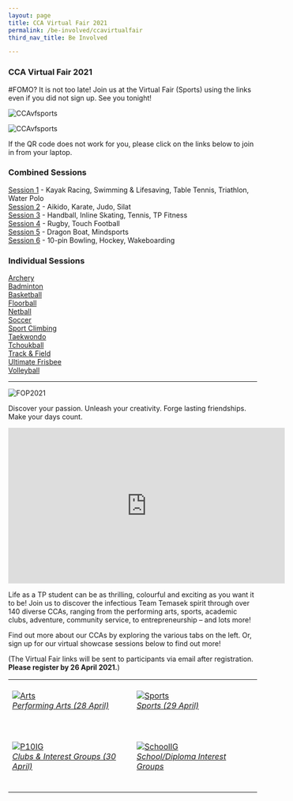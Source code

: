 ```yaml
---
layout: page
title: CCA Virtual Fair 2021
permalink: /be-involved/ccavirtualfair
third_nav_title: Be Involved

---
```

### CCA Virtual Fair 2021

#FOMO? It is not too late! Join us at the Virtual Fair (Sports) using the links even if you did not sign up. See you tonight!

![CCAvfsports]({{site.baseurl}}/images/BeInvolved-CCAvfsports1.png)

![CCAvfsports]({{site.baseurl}}/images/BeInvolved-CCAvfsports2.png)

If the QR code does not work for you, please click on the links below to join in from your laptop. 

<h3>Combined Sessions</h3>

<a href="https://tinyurl.com/SportsVFLink1" target="_blank">Session 1</a> - Kayak Racing, Swimming & Lifesaving, Table Tennis, Triathlon, Water Polo<br>
<a href="https://tinyurl.com/SportsVFLink2" target="_blank">Session 2</a> - Aikido, Karate, Judo, Silat <br>
<a href="https://tinyurl.com/SportsVFLink3" target="_blank">Session 3</a> - Handball, Inline Skating, Tennis, TP Fitness<br>
<a href="https://tinyurl.com/SportsVFLink4" target="_blank">Session 4</a> - Rugby, Touch Football<br>
<a href="https://tinyurl.com/SportsVFLink5" target="_blank">Session 5</a> - Dragon Boat, Mindsports<br>
<a href="https://tinyurl.com/SportsVFLink6" target="_blank">Session 6</a> - 10-pin Bowling, Hockey, Wakeboarding<br>

<h3>Individual Sessions</h3>
<a href="https://tinyurl.com/TPArcheryvf" target="_blank">Archery</a><br>
<a href="https://tinyurl.com/TPBadmintonvf" target="_blank">Badminton</a><br>
<a href="https://tinyurl.com/TPBasketballvf" target="_blank">Basketball</a><br>
<a href="https://tinyurl.com/TPFloorballvf" target="_blank">Floorball</a><br>
<a href="https://tinyurl.com/TPNetballvf" target="_blank">Netball</a><br>
<a href="https://tinyurl.com/TPSoccervf" target="_blank">Soccer</a><br>
<a href="https://tinyurl.com/TPClimbingvf" target="_blank">Sport Climbing</a><br>
<a href="https://tinyurl.com/TPTKDvf" target="_blank">Taekwondo</a><br>
<a href="https://tinyurl.com/Tchoukballvf" target="_blank">Tchoukball</a><br>
<a href="https://tinyurl.com/TnFvf" target="_blank">Track & Field</a><br>
<a href="https://tinyurl.com/TPUFvf" target="_blank">Ultimate Frisbee</a><br>
<a href="https://tinyurl.com/TPVolleyballvf" target="_blank">Volleyball</a><br>

---

![FOP2021]({{site.baseurl}}/images/BeInvolved-CCAvirtualfairbanner.jpg)
    
Discover your passion. Unleash your creativity. Forge lasting friendships. Make your days count.

<div class="bp-youtube">
<iframe width="560" height="315" src="https://www.youtube.com/embed/oK_mDuWL2YQ" title="YouTube video player" frameborder="0" allow="accelerometer; autoplay; clipboard-write; encrypted-media; gyroscope; picture-in-picture" allowfullscreen></iframe>  
</div>


Life as a TP student can be as thrilling, colourful and exciting as you want it to be! Join us to discover the infectious Team Temasek spirit through over 140 diverse CCAs, ranging from the performing arts, sports, academic clubs, adventure, community service, to entrepreneurship – and lots more! 

Find out more about our CCAs by exploring the various tabs on the left. Or, sign up for our virtual showcase sessions below to find out more! 

(The Virtual Fair links will be sent to participants via email after registration. <b>Please register by 26 April 2021.</b>)

<table>
    <tr>
        <td style="width:50%"><br>
            <a href="https://forms.office.com/r/GGf2E5d8et">
                <image src="{{site.baseurl}}/images/BeInvolved-PerformingArtsShowcase.jpg" style="display:block;margin-left:auto;margin-right:auto;" alt="Arts">
                <h6 style="margin-top:0%">Performing Arts (28 April)</h6>
                </image>
            </a>
        </td>
        <td style="width:50%"><br>
            <a href="https://forms.office.com/r/MiyLVg5ftn">
                <image src="{{site.baseurl}}/images/BeInvolved-Sportsshowcase.jpg" style="display:block;margin-left:auto;margin-right:auto;" alt="Sports">
                <h6 style="margin-top:0%">Sports (29 April)</h6>
                </image>
            </a>
        </td>
    </tr>
    <tr>
        <td style="width:50%"><br>
            <a href="https://forms.office.com/r/5mkaYhuytt">
                <image src="{{site.baseurl}}/images/BeInvolved-ClubsIGshowcase.jpg" style="display:block;margin-left:auto;margin-right:auto;" alt="P10IG">
                <h6 style="margin-top:0%">Clubs & Interest Groups (30 April)</h6>
                </image>
            </a>
        </td>
        <td style="width:50%"><br>
            <a href="https://forms.office.com/r/FyEXbDzMMK">
                <image src="{{site.baseurl}}/images/BeInvolved-DipIGshowcase.jpg" style="display:block;margin-left:auto;margin-right:auto;" alt="SchoolIG">
                <h6 style="margin-top:0%">School/Diploma Interest Groups</h6>
                </image>
            </a>
        </td>
    </tr>
</table>





